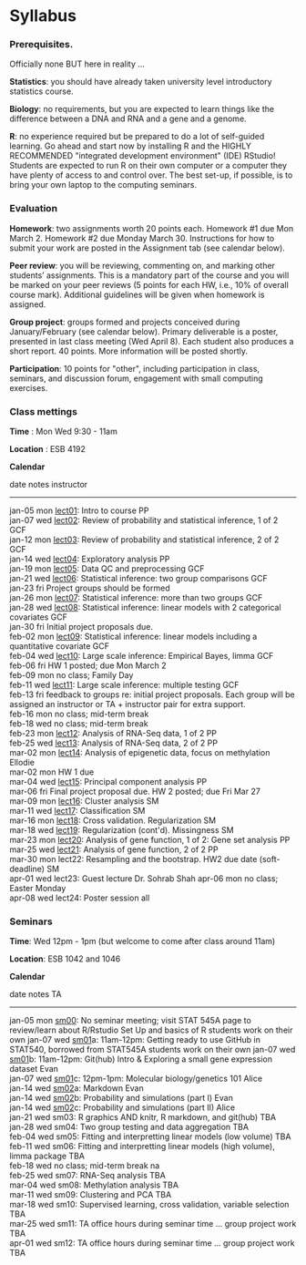 # Syllabus





### Prerequisites.

Officially none BUT here in reality ...

**Statistics**: you should have already taken university level introductory statistics course.

**Biology**: no requirements, but you are expected to learn things like the difference between a DNA and RNA and a gene and a genome.

**R**: no experience required but be prepared to do a lot of self-guided learning. Go ahead and start now by installing R and the HIGHLY RECOMMENDED "integrated development environment" (IDE) RStudio! Students are expected to run R on their own computer or a computer they have plenty of access to and control over. The best set-up, if possible, is to bring your own laptop to the computing seminars.

### Evaluation

**Homework**: two assignments worth 20 points each. Homework #1 due Mon March 2. Homework #2 due Monday March 30. Instructions for how to submit your work are posted in the Assignment tab (see calendar below).

**Peer review**: you will be reviewing, commenting on, and marking other students’ assignments. This is a mandatory part of the course and you will be marked on your peer reviews (5 points for each HW, i.e., 10% of overall course mark). Additional guidelines will be given when homework is assigned. 

**Group project**: groups formed and projects conceived during January/February (see calendar below). Primary deliverable is a poster, presented in last class meeting (Wed April 8). Each student also produces a short report. 40 points. More information will be posted shortly.

**Participation**: 10 points for "other", including participation in class, seminars, and discussion forum, engagement with small computing exercises.


<!-- unholy hack to make following two tables less wide and the same wide -->
<style type="text/css">
table {
   max-width: 70%;
}
</style>

### Class mettings

**Time** : Mon Wed 9:30 - 11am

**Location** : ESB 4192

**Calendar**


date         notes                                                                                                                                            instructor      
-----------  -----------------------------------------------------------------------------------------------------------------------------------------------  ----------------
jan-05 mon   <a href="lect01_course-intro.pdf">lect01</a>: Intro to course                                                                                    PP              
jan-07 wed   <a href="lect02_introToStatInf-probBasics.pdf">lect02</a>: Review of probability and statistical inference, 1 of 2                               GCF             
jan-12 mon   <a href="lect03_introToStatInf-endProbBasics-genInfReview.pdf">lect03</a>: Review of probability and statistical inference, 2 of 2               GCF             
jan-14 wed   <a href="lect04_exploration.pdf">lect04</a>: Exploratory analysis                                                                                PP              
jan-19 mon   <a href="lect05_dataCleaning-qualityControl.pdf">lect05</a>: Data QC and preprocessing                                                           GCF             
jan-21 wed   <a href="lect06_two-groups.pdf">lect06</a>: Statistical inference: two group comparisons                                                         GCF             
jan-23 fri   Project groups should be formed                                                                                                                                  
jan-26 mon   <a href="lect07_beyondTwoGroups.pdf">lect07</a>: Statistical inference: more than two groups                                                     GCF             
jan-28 wed   <a href="lect08_moreThanOneCatCovariate-linModGreatestHits.pdf">lect08</a>: Statistical inference: linear models with 2 categorical covariates   GCF             
jan-30 fri    Initial project proposals due.                                                                                                                                  
feb-02 mon   <a href="lect09_quantCovariate-manyLineModAtOnce.pdf">lect09</a>: Statistical inference: linear models including a quantitative covariate        GCF             
feb-04 wed   <a href="lect10_limma.pdf">lect10</a>: Large scale inference: Empirical Bayes, limma                                                             GCF             
feb-06 fri   HW 1 posted; due Mon March 2                                                                                                                                     
feb-09 mon   no class; Family Day                                                                                                                                             
feb-11 wed   <a href="lect11_multipleTesting.pdf">lect11</a>: Large scale inference: multiple testing                                                         GCF             
feb-13 fri   feedback to groups re: initial project proposals. Each group will be assigned an instructor or TA + instructor pair for extra support.                           
feb-16 mon   no class; mid-term break                                                                                                                                         
feb-18 wed   no class; mid-term break                                                                                                                                         
feb-23 mon   <a href="lect12_RNAseqI.pdf">lect12</a>: Analysis of RNA-Seq data, 1 of 2                                                                        PP              
feb-25 wed   <a href="lect13_RNAseqII.pdf">lect13</a>: Analysis of RNA-Seq data, 2 of 2                                                                       PP              
mar-02 mon   <a href="lect14_Methylation_Presentation_2015.pdf">lect14</a>: Analysis of epigenetic data, focus on methylation                                 Ellodie         
mar-02 mon   HW 1 due                                                                                                                                                         
mar-04 wed   <a href="lect15_PCA.pdf">lect15</a>: Principal component analysis                                                                                PP              
mar-06 fri   Final project proposal due. HW 2 posted; due Fri Mar 27                                                                                                          
mar-09 mon   <a href="lect16_clustering.pdf">lect16</a>: Cluster analysis                                                                                     SM              
mar-11 wed   <a href="lect17_supervised-learning.pdf">lect17</a>: Classification                                                                              SM              
mar-16 mon   <a href="lect18_supervised-learning-II.pdf">lect18</a>: Cross validation. Regularization                                                         SM              
mar-18 wed   <a href="lect19_regularization.pdf">lect19</a>: Regularization (cont'd). Missingness                                                             SM              
mar-23 mon   <a href="lect20_function1.pdf">lect20</a>: Analysis of gene function, 1 of 2: Gene set analysis                                                  PP              
mar-25 wed   <a href="lect21_function2.pdf">lect21</a>: Analysis of gene function, 2 of 2                                                                     PP              
mar-30 mon   lect22: Resampling and the bootstrap. HW2 due date (soft-deadline)                                                                               SM              
apr-01 wed   lect23: Guest lecture                                                                                                                            Dr. Sohrab Shah 
apr-06 mon   no class; Easter Monday                                                                                                                                          
apr-08 wed   lect24: Poster session                                                                                                                           all             

### Seminars

**Time**: Wed 12pm - 1pm (but welcome to come after class around 11am)

**Location**: ESB 1042 and 1046

**Calendar**


date         notes                                                                                                                                                              TA                         
-----------  -----------------------------------------------------------------------------------------------------------------------------------------------------------------  ---------------------------
jan-05 mon   <a href="https://stat545-ubc.github.io/topics.html">sm00</a>: No seminar meeting;  visit  STAT 545A page to review/learn about R/Rstudio Set Up and basics of R    students work on their own 
jan-07 wed   <a href="https://stat545-ubc.github.io/git01_git-install.html">sm01</a>a: 11am-12pm: Getting ready to use GitHub in STAT540, borrowed from STAT545A                students work on their own 
jan-07 wed   <a href="sm01b_gitIntro-basic-data-exploration.html">sm01</a>b: 11am-12pm: Git(hub) Intro & Exploring a small gene expression dataset                              Evan                       
jan-07 wed   <a href="sm01c_biology-intro.pdf">sm01</a>c: 12pm-1pm: Molecular biology/genetics 101                                                                              Alice                      
jan-14 wed   <a href="https://stat540-ubc.github.io/sm02a_rMarkdown.html">sm02</a>a: Markdown                                                                                   Evan                       
jan-14 wed   <a href="https://stat540-ubc.github.io/sm02b_introProbCltLln.html">sm02</a>b: Probability and simulations (part I)                                                 Evan                       
jan-14 wed   <a href="sm02c_playing-with-probability.html">sm02</a>c: Probability and simulations (part II)                                                                     Alice                      
jan-21 wed   sm03: R graphics AND knitr, R markdown, and git(hub)                                                                                                               TBA                        
jan-28 wed   sm04: Two group testing and data aggregation                                                                                                                       TBA                        
feb-04 wed   sm05: Fitting and interpretting linear models (low volume)                                                                                                         TBA                        
feb-11 wed   sm06: Fitting and interpretting linear models (high volume), limma package                                                                                         TBA                        
feb-18 wed   no class; mid-term break                                                                                                                                           na                         
feb-25 wed   sm07: RNA-Seq analysis                                                                                                                                             TBA                        
mar-04 wed   sm08: Methylation analysis                                                                                                                                         TBA                        
mar-11 wed   sm09: Clustering and PCA                                                                                                                                           TBA                        
mar-18 wed   sm10: Supervised learning, cross validation, variable selection                                                                                                    TBA                        
mar-25 wed   sm11: TA office hours during seminar time ... group project work                                                                                                   TBA                        
apr-01 wed   sm12: TA office hours during seminar time ... group project work                                                                                                   TBA                        
